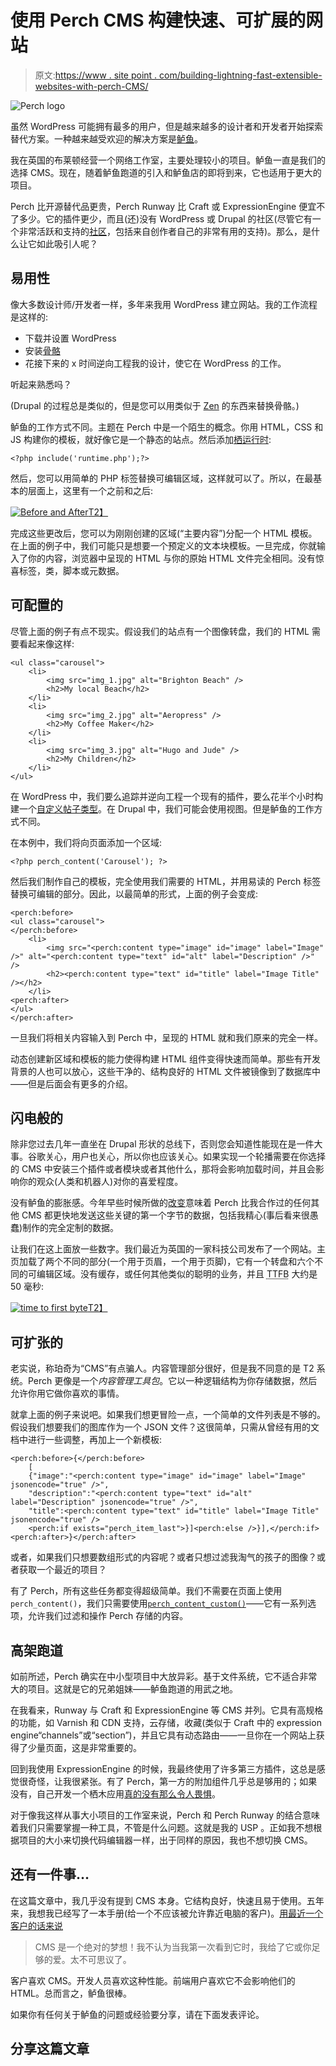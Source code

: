 # 使用 Perch CMS 构建快速、可扩展的网站

> 原文:[https://www . site point . com/building-lightning-fast-extensible-websites-with-perch-CMS/](https://www.sitepoint.com/building-lightning-fast-extensible-websites-with-perch-cms/)

![Perch logo](../Images/b127d3ead590231f9a98bb2723dba309.png)

虽然 WordPress 可能拥有最多的用户，但是越来越多的设计者和开发者开始探索替代方案。一种越来越受欢迎的解决方案是[鲈鱼](http://grabaperch.com)。

我在英国的布莱顿经营一个网络工作室，主要处理较小的项目。鲈鱼一直是我们的选择 CMS。现在，随着鲈鱼跑道的引入和鲈鱼店的即将到来，它也适用于更大的项目。

Perch 比开源替代品更贵，Perch Runway 比 Craft 或 ExpressionEngine 便宜不了多少。它的插件更少，而且(还)没有 WordPress 或 Drupal 的社区(尽管它有一个非常活跃和支持的[社区](https://grabaperch.com/support)，包括来自创作者自己的非常有用的支持)。那么，是什么让它如此吸引人呢？

## 易用性

像大多数设计师/开发者一样，多年来我用 WordPress 建立网站。我的工作流程是这样的:

*   下载并设置 WordPress
*   安装[骨骼](http://themble.com/bones/)
*   花接下来的 x 时间逆向工程我的设计，使它在 WordPress 的工作。

听起来熟悉吗？

(Drupal 的过程总是类似的，但是您可以用类似于 [Zen](https://www.drupal.org/project/zen) 的东西来替换骨骼。)

鲈鱼的工作方式不同。主题在 Perch 中是一个陌生的概念。你用 HTML，CSS 和 JS 构建你的模板，就好像它是一个静态的站点。然后添加[栖运行时](https://docs.grabaperch.com/docs/adding-perch/):

```
<?php include('runtime.php');?>
```

然后，您可以用简单的 PHP 标签替换可编辑区域，这样就可以了。所以，在最基本的层面上，这里有一个之前和之后:

[![Before and After](../Images/dfe17ed56f5e14a84dec488e44fdc0f4.png)T2】](https://www.sitepoint.com/wp-content/uploads/2015/10/1445315770before_after-1024x563.jpg)

完成这些更改后，您可以为刚刚创建的区域(“主要内容”)分配一个 HTML 模板。在上面的例子中，我们可能只是想要一个预定义的文本块模板。一旦完成，你就输入了你的内容，浏览器中呈现的 HTML 与你的原始 HTML 文件完全相同。没有惊喜标签，类，脚本或元数据。

## 可配置的

尽管上面的例子有点不现实。假设我们的站点有一个图像转盘，我们的 HTML 需要看起来像这样:

```
<ul class="carousel">
    <li>
        <img src="img_1.jpg" alt="Brighton Beach" />
        <h2>My local Beach</h2>
    </li>
    <li>
        <img src="img_2.jpg" alt="Aeropress" />
        <h2>My Coffee Maker</h2>
    </li>
    <li>
        <img src="img_3.jpg" alt="Hugo and Jude" />
        <h2>My Children</h2>
    </li>
</ul>
```

在 WordPress 中，我们要么追踪并逆向工程一个现有的插件，要么花半个小时构建一个[自定义帖子类型](https://codex.wordpress.org/Post_Types)。在 Drupal 中，我们可能会使用视图。但是鲈鱼的工作方式不同。

在本例中，我们将向页面添加一个区域:

```
<?php perch_content('Carousel'); ?>
```

然后我们制作自己的模板，完全使用我们需要的 HTML，并用易读的 Perch 标签替换可编辑的部分。因此，以最简单的形式，上面的例子会变成:

```
<perch:before>
<ul class="carousel">
</perch:before>
    <li>
        <img src="<perch:content type="image" id="image" label="Image" />" alt="<perch:content type="text" id="alt" label="Description" />" />
        <h2><perch:content type="text" id="title" label="Image Title" /></h2>
    </li>
<perch:after>
</ul>
</perch:after>
```

一旦我们将相关内容输入到 Perch 中，呈现的 HTML 就和我们原来的完全一样。

动态创建新区域和模板的能力使得构建 HTML 组件变得快速而简单。那些有开发背景的人也可以放心，这些干净的、结构良好的 HTML 文件被镜像到了数据库中——但是后面会有更多的介绍。

## 闪电般的

除非您过去几年一直坐在 Drupal 形状的总线下，否则您会知道性能现在是一件大事。谷歌关心，用户也关心，所以你也应该关心。如果实现一个轮播需要在你选择的 CMS 中安装三个插件或者模块或者其他什么，那将会影响加载时间，并且会影响你的观众(人类和机器人)对你的喜爱程度。

没有鲈鱼的膨胀感。今年早些时候所做的[改变](https://grabaperch.com/blog/archive/progressive-output-flushing)意味着 Perch 比我合作过的任何其他 CMS 都更快地发送这些关键的第一个字节的数据，包括我精心(事后看来很愚蠢)制作的完全定制的数据。

让我们在这上面放一些数字。我们最近为英国的一家科技公司发布了一个网站。主页加载了两个不同的部分(一个用于页眉，一个用于页脚)，它有一个转盘和六个不同的可编辑区域。没有缓存，或任何其他类似的聪明的业务，并且 <abbr title="time to first byte">TTFB</abbr> 大约是 50 毫秒:

[![time to first byte](../Images/ad57aa791daaf69e636873a5a6727f7e.png)T2】](https://www.sitepoint.com/wp-content/uploads/2015/10/1445315847fast-1024x131.png)

## 可扩张的

老实说，称珀奇为“CMS”有点骗人。内容管理部分很好，但是我不同意的是 T2 系统。Perch 更像是一个*内容管理工具包*。它以一种逻辑结构为你存储数据，然后允许你用它做你喜欢的事情。

就拿上面的例子来说吧。如果我们想更冒险一点，一个简单的文件列表是不够的。假设我们想要我们的图库作为一个 JSON 文件？这很简单，只需从曾经有用的文档中进行一些调整，再加上一个新模板:

```
<perch:before>{</perch:before>
    [
    {"image":"<perch:content type="image" id="image" label="Image" jsonencode="true" />",
    "description":"<perch:content type="text" id="alt" label="Description" jsonencode="true" />",
    "title":<perch:content type="text" id="title" label="Image Title" jsonencode="true" />
    <perch:if exists="perch_item_last">}]<perch:else />}],</perch:if>
<perch:after>}</perch:after>
```

或者，如果我们只想要数组形式的内容呢？或者只想过滤我淘气的孩子的图像？或者获取一个最近的项目？

有了 Perch，所有这些任务都变得超级简单。我们不需要在页面上使用`perch_content()`，我们只需要使用[`perch_content_custom()`](https://docs.grabaperch.com/docs/content/perch-content-custom/)——它有一系列选项，允许我们过滤和操作 Perch 存储的内容。

## 高架跑道

如前所述，Perch 确实在中小型项目中大放异彩。基于文件系统，它不适合非常大的项目。这就是它的兄弟姐妹——鲈鱼跑道的用武之地。

在我看来，Runway 与 Craft 和 ExpressionEngine 等 CMS 并列。它具有高规格的功能，如 Varnish 和 CDN 支持，云存储，收藏(类似于 Craft 中的 expression engine“channels”或“section”)，并且它具有动态路由——一旦你在一个网站上获得了少量页面，这是非常重要的。

回到我使用 ExpressionEngine 的时候，我最终使用了许多第三方插件，这总是感觉很奇怪，让我很紧张。有了 Perch，第一方的附加组件几乎总是够用的；如果没有，自己开发一个栖木应用[真的没有那么令人畏惧](https://docs.grabaperch.com/api/sample-app/)。

对于像我这样从事大小项目的工作室来说，Perch 和 Perch Runway 的结合意味着我们只需要掌握一种工具，不管是什么问题。这就是我的 USP 。正如我不想根据项目的大小来切换代码编辑器一样，出于同样的原因，我也不想切换 CMS。

## 还有一件事…

在这篇文章中，我几乎没有提到 CMS 本身。它结构良好，快速且易于使用。五年来，我想我已经写了一本手册(给一个不应该被允许靠近电脑的客户)。[用最近一个客户的话来说](https://www.sitepoint.com/wp-content/uploads/2015/10/1445315963feedback-1024x323.png)

> CMS 是一个绝对的梦想！我不认为当我第一次看到它时，我给了它或你足够的爱。太不可思议了。

客户喜欢 CMS。开发人员喜欢这种性能。前端用户喜欢它不会影响他们的 HTML。总而言之，鲈鱼很棒。

如果你有任何关于鲈鱼的问题或经验要分享，请在下面发表评论。

## 分享这篇文章